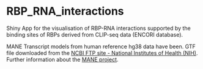 # RBP_RNA_interactions

Shiny App for the visualisation of RBP-RNA interactions supported by the binding sites of RBPs derived from CLIP-seq data (ENCORI database).

MANE Transcript models from human reference hg38 data have been. GTF file downloaded from the [NCBI FTP site - National Institutes of Health (NIH)](https://ftp.ncbi.nlm.nih.gov/refseq/MANE/MANE_human/current/MANE.GRCh38.v1.0.ensembl_genomic.gtf.gz).
Further information about the [MANE project](https://www.ncbi.nlm.nih.gov/refseq/MANE/).
